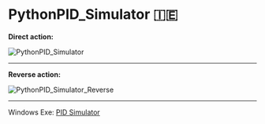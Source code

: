 # PythonPID_Simulator :ireland:

**Direct action:**


![PythonPID_Simulator](https://github.com/Destination2Unknown/PythonPID_Simulator/assets/92536730/d1903cc3-5f17-4811-9be5-f51b65daa318)


---

**Reverse action:**


![PythonPID_Simulator_Reverse](https://github.com/Destination2Unknown/PythonPID_Simulator/assets/92536730/00e42502-22e9-4a28-81be-3e573cb97cae)


---

Windows Exe: [PID Simulator](https://github.com/Destination2Unknown/PythonPID_Simulator/releases)
